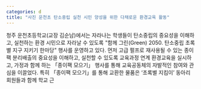 ```yaml
---
categories: d
title: "사진 운천초 탄소중립 실천 시민 양성을 위한 다채로운 환경교육 활동"
---
```

청주 운천초등학교(교장 김순남)에서는 자라나는 학생들이 탄소중립의 중요성을 이해하고, 실천하는 환경 시민으로 자라날 수 있도록 "함께 그린(Green) 2050. 탄소중립 초록별 지구 지키기 한마당" 행사를 운영하고 있다. 먼저 고급 펄프로 재사용될 수 있는 종이팩 분리배출의 중요성을 이해하고, 실천할 수 있도록 교육과정 연계 환경교육을 실시하고, 가정과 함께 하는 「종이팩 모으기」 행사를 통해 교육공동체의 자발적인 참여와 관심을 이끌었다. 특히 「종이팩 모으기」를 통해 교환한 물품은 ‘초록별 지킴이’ 동아리 회원들과 함께 학교 근